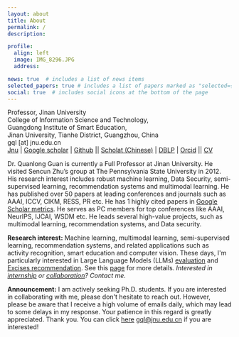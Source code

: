 ```yaml
---
layout: about
title: About
permalink: /
description: 

profile:
  align: left
  image: IMG_8296.JPG
  address: 

news: true  # includes a list of news items
selected_papers: true # includes a list of papers marked as "selected={true}"
social: true  # includes social icons at the bottom of the page
---
```


Professor, Jinan University<br>
College of Information Science and Technology,<br>
Guangdong Institute of Smart Education, <br>
Jinan University, Tianhe District, Guangzhou, China<br>
gql [at] jnu.edu.cn <br>
[Jnu](https://faculty.jnu.edu.cn/xxkxjsxy/gql/list.psp) | [Google scholar](https://scholar.google.com/citations?user=v4JiSqsAAAAJ&hl=zh-CN)  | [Github](https://github.com/chanllon) || [Scholat (Chinese)](https://www.scholat.com/guan) | [DBLP](https://dblp.org/pid/61/7717.html) | [Orcid](https://orcid.org/0000-0001-6911-3853) || [CV]() 

Dr. Quanlong Guan is currently a Full Professor at Jinan University. He visited Sencun Zhu’s group at The Pennsylvania State University in 2012. His research interest includes robust machine learning, Data Security, semi-supervised learning, recommendation systems and multimodal learning. He has published over 50 papers at leading conferences and journals such as AAAI, ICCV, CIKM, RESS, PR etc. He has 1 highly cited papers in [Google Scholar metrics](https://scholar.google.com/citations?view_op=view_citation&hl=zh-CN&user=v4JiSqsAAAAJ&citation_for_view=v4JiSqsAAAAJ:HDshCWvjkbEC). He serves as PC members for top conferences like AAAI, NeurIPS, IJCAI, WSDM etc. He leads several high-value projects, such as multimodal learning, recommendation systems, and Data security. 

**Research interest:** Machine learning, multimodal learning,  semi-supervised learning, recommendation systems, and related applications such as activity recognition, smart education and computer vision. These days, I'm particularly interested in Large Language Models (LLMs) [evaluation]() and [Excises recommendation](). See this [page](https://chanllon.github.io/research/) for more details. *Interested in [internship](https://www.scholat.com/vpost.html?pid=217741) or [collaboration](https://www.scholat.com/vpost.html?pid=217010)? Contact me.*

**Announcement:** I am actively seeking Ph.D. students. If you are interested in collaborating with me, please don't hesitate to reach out. However, please be aware that I receive a high volume of emails daily, which may lead to some delays in my response. Your patience in this regard is greatly appreciated. Thank you. You can click [here]() gql@jnu.edu.cn if you are interested!


